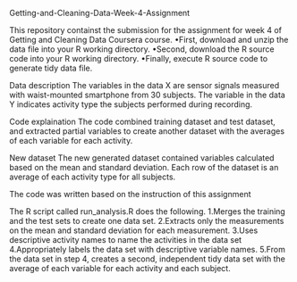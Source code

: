 Getting-and-Cleaning-Data-Week-4-Assignment

This repository containst the submission for the assignment for week 4 of Getting and Cleaning Data Coursera course. •First, download and unzip the data file into your R working directory. •Second, download the R source code into your R working directory. •Finally, execute R source code to generate tidy data file.

Data description The variables in the data X are sensor signals measured with waist-mounted smartphone from 30 subjects. The variable in the data Y indicates activity type the subjects performed during recording.

Code explaination The code combined training dataset and test dataset, and extracted partial variables to create another dataset with the averages of each variable for each activity.

New dataset The new generated dataset contained variables calculated based on the mean and standard deviation. Each row of the dataset is an average of each activity type for all subjects.

The code was written based on the instruction of this assignment

The R script called run_analysis.R does the following. 1.Merges the training and the test sets to create one data set. 2.Extracts only the measurements on the mean and standard deviation for each measurement. 3.Uses descriptive activity names to name the activities in the data set 4.Appropriately labels the data set with descriptive variable names. 5.From the data set in step 4, creates a second, independent tidy data set with the average of each variable for each activity and each subject.
